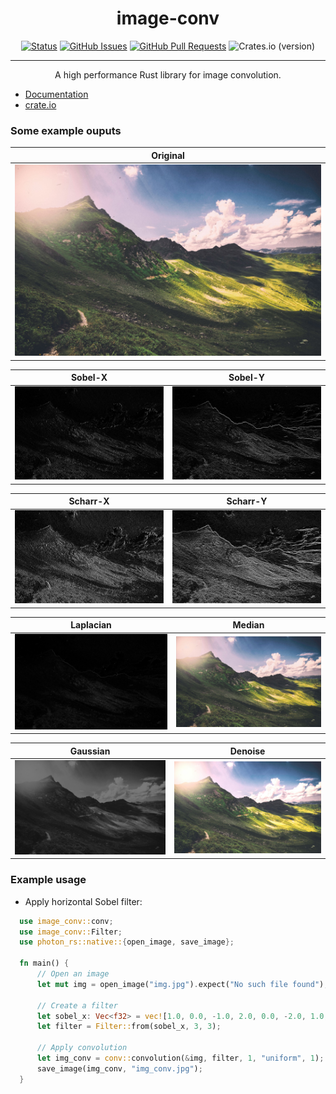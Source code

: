 <h1 align="center">image-conv</h1>

<div align="center">
  
  [![Status](https://img.shields.io/badge/status-active-success.svg)]()
  [![GitHub Issues](https://img.shields.io/github/issues/gp-97/image-conv.svg)](https://github.com/gp-97/image-conv/issues)
  [![GitHub Pull Requests](https://img.shields.io/github/issues-pr/gp-97/image-conv.svg)](https://github.com/gp-97/image-conv/pulls)
  ![Crates.io (version)](https://img.shields.io/crates/dv/image-conv/0.1.1)

</div>

---

<p align="center">A high performance Rust library for image convolution.</p>

- [Documentation](https://docs.rs/image-conv/0.1.1/image_conv/)
- [crate.io](https://crates.io/crates/image-conv)

### Some example ouputs
|Original|
|--------|
|![Original](assets/t5.jpg)|

|Sobel-X|Sobel-Y|
|-------|-------|
|![Sobel-X](assets/t5_sobelX.jpg)|![Sobel-Y](assets/t5_sobelY.jpg)|

|Scharr-X|Scharr-Y|
|--------|--------|
![Scharr-X](assets/t5_scharrX.jpg)|![Scharr-Y](assets/t5_scharrY.jpg)|

|Laplacian|Median|
|-------|------|
|![Laplacian](assets/t5_laplacian.jpg)|![Median](assets/t5_median.jpg)|

|Gaussian|Denoise|
|---------|-------|
|![Gaussian](assets/t5_gaussian7x7.jpg)|![Denoise](assets/t5_denoise.jpg)|  
### Example usage
- Apply horizontal Sobel filter:
```rust
  use image_conv::conv;
  use image_conv::Filter;
  use photon_rs::native::{open_image, save_image};

  fn main() {
      // Open an image
      let mut img = open_image("img.jpg").expect("No such file found");

      // Create a filter
      let sobel_x: Vec<f32> = vec![1.0, 0.0, -1.0, 2.0, 0.0, -2.0, 1.0, 0.0, -1.0];
      let filter = Filter::from(sobel_x, 3, 3);

      // Apply convolution    
      let img_conv = conv::convolution(&img, filter, 1, "uniform", 1);
      save_image(img_conv, "img_conv.jpg");
  }
```
